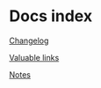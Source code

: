 
# Docs index

[Changelog](./CHANGELOG.md)

[Valuable links](./VALUABLE_LINKS.md)

[Notes](./NOTES.md)